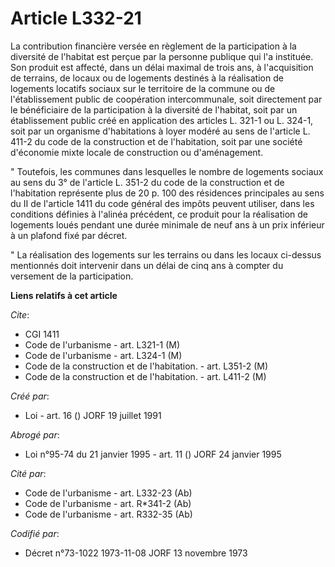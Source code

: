 # Article L332-21

La contribution financière versée en règlement de la participation à la diversité de l'habitat est perçue par la personne
publique qui l'a instituée. Son produit est affecté, dans un délai maximal de trois ans, à l'acquisition de terrains, de
locaux ou de logements destinés à la réalisation de logements locatifs sociaux sur le territoire de la commune ou de
l'établissement public de coopération intercommunale, soit directement par le bénéficiaire de la participation à la diversité
de l'habitat, soit par un établissement public créé en application des articles L. 321-1 ou L. 324-1, soit par un organisme
d'habitations à loyer modéré au sens de l'article L. 411-2 du code de la construction et de l'habitation, soit par une
société d'économie mixte locale de construction ou d'aménagement.

" Toutefois, les communes dans lesquelles le nombre de logements sociaux au sens du 3° de l'article L. 351-2 du code de la
construction et de l'habitation représente plus de 20 p. 100 des résidences principales au sens du II de l'article 1411 du
code général des impôts peuvent utiliser, dans les conditions définies à l'alinéa précédent, ce produit pour la réalisation
de logements loués pendant une durée minimale de neuf ans à un prix inférieur à un plafond fixé par décret.

" La réalisation des logements sur les terrains ou dans les locaux ci-dessus mentionnés doit intervenir dans un délai de cinq
ans à compter du versement de la participation.

**Liens relatifs à cet article**

_Cite_:

  - CGI 1411
  - Code de l'urbanisme - art. L321-1 (M)
  - Code de l'urbanisme - art. L324-1 (M)
  - Code de la construction et de l'habitation. - art. L351-2 (M)
  - Code de la construction et de l'habitation. - art. L411-2 (M)

_Créé par_:

  - Loi - art. 16 () JORF 19 juillet 1991

_Abrogé par_:

  - Loi n°95-74 du 21 janvier 1995 - art. 11 () JORF 24 janvier 1995

_Cité par_:

  - Code de l'urbanisme - art. L332-23 (Ab)
  - Code de l'urbanisme - art. R*341-2 (Ab)
  - Code de l'urbanisme - art. R332-35 (Ab)

_Codifié par_:

  - Décret n°73-1022 1973-11-08 JORF 13 novembre 1973
